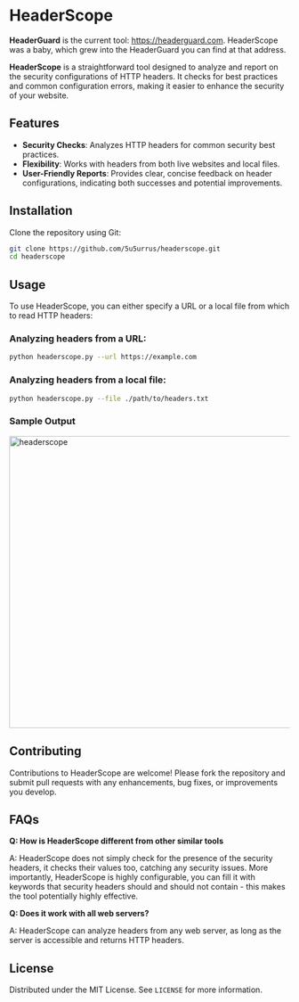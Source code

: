
# HeaderScope

**HeaderGuard** is the current tool: https://headerguard.com. HeaderScope was a baby, which grew into the HeaderGuard you can find at that address. 

**HeaderScope** is a straightforward tool designed to analyze and report on the security configurations of HTTP headers. It checks for best practices and common configuration errors, making it easier to enhance the security of your website.

## Features

- **Security Checks**: Analyzes HTTP headers for common security best practices.
- **Flexibility**: Works with headers from both live websites and local files.
- **User-Friendly Reports**: Provides clear, concise feedback on header configurations, indicating both successes and potential improvements.

## Installation

Clone the repository using Git:

```bash
git clone https://github.com/5u5urrus/headerscope.git
cd headerscope
```

## Usage

To use HeaderScope, you can either specify a URL or a local file from which to read HTTP headers:

### Analyzing headers from a URL:

```bash
python headerscope.py --url https://example.com
```
### Analyzing headers from a local file:

```bash
python headerscope.py --file ./path/to/headers.txt
```

### Sample Output

<img width="524" alt="headerscope" src="https://github.com/5u5urrus/HeaderScope/assets/165041037/be969744-e742-4732-9bae-f54ae611d206">

## Contributing

Contributions to HeaderScope are welcome! Please fork the repository and submit pull requests with any enhancements, bug fixes, or improvements you develop.

## FAQs

**Q: How is HeaderScope different from other similar tools**

A: HeaderScope does not simply check for the presence of the security headers, it checks their values too, catching any security issues. More importantly, HeaderScope is highly configurable, you can fill it with keywords that security headers should and should not contain - this makes the tool potentially highly effective.

**Q: Does it work with all web servers?**

A: HeaderScope can analyze headers from any web server, as long as the server is accessible and returns HTTP headers.

## License

Distributed under the MIT License. See `LICENSE` for more information.
